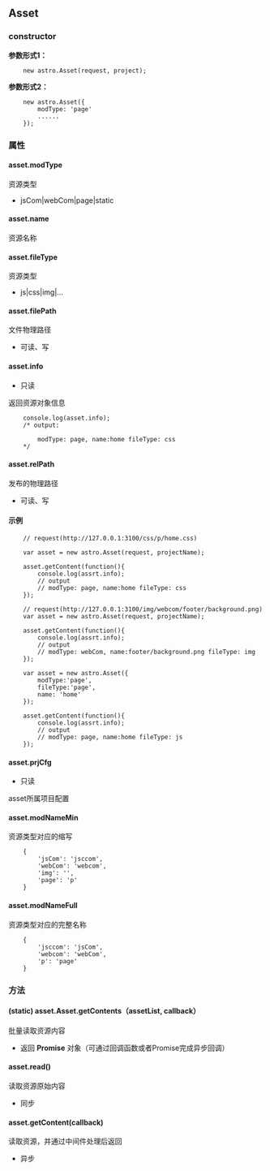 ## Asset

### constructor
**参数形式1：**
    
```
    new astro.Asset(request, project);
```

**参数形式2：**
    
```
    new astro.Asset({
        modType: 'page'
        ......
    });
```

### 属性
#### asset.modType
资源类型
* jsCom|webCom|page|static

#### asset.name
资源名称

#### asset.fileType
资源类型

* js|css|img|...

#### asset.filePath

文件物理路径

* 可读、写

#### asset.info

* 只读

返回资源对象信息

```
    console.log(asset.info);
    /* output:
    
        modType: page, name:home fileType: css
    */
```

#### asset.relPath

发布的物理路径

* 可读、写


#### 示例
```
    // request(http://127.0.0.1:3100/css/p/home.css)
    
    var asset = new astro.Asset(request, projectName);
    
    asset.getContent(function(){
        console.log(assrt.info);
        // output
        // modType: page, name:home fileType: css
    });
```
```    
    // request(http://127.0.0.1:3100/img/webcom/footer/background.png)
    var asset = new astro.Asset(request, projectName);
    
    asset.getContent(function(){
        console.log(assrt.info);
        // output
        // modType: webCom, name:footer/background.png fileType: img
    });
```
```    
    var asset = new astro.Asset({
        modType:'page',
        fileType:'page',
        name: 'home'
    });
    
    asset.getContent(function(){
        console.log(assrt.info);
        // output
        // modType: page, name:home fileType: js
    });
```

#### asset.prjCfg

* 只读

asset所属项目配置

#### asset.modNameMin
资源类型对应的缩写

```
    {    
        'jsCom': 'jsccom',
        'webCom': 'webcom',
        'img': '',
        'page': 'p'
    }
```
#### asset.modNameFull
资源类型对应的完整名称

```
    {    
        'jsccom': 'jsCom',
        'webcom': 'webCom',
        'p': 'page'
    }
```

### 方法

#### (static) asset.Asset.getContents（assetList, callback）

批量读取资源内容

* 返回 **Promise** 对象（可通过回调函数或者Promise完成异步回调）

#### asset.read()
读取资源原始内容

* 同步

#### asset.getContent(callback)

读取资源，并通过中间件处理后返回

* 异步
